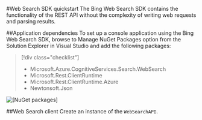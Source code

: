 #Web Search SDK quickstart
The Bing Web Search SDK contains the functionality of the REST API without the complexity of writing web requests and parsing results. 

##Application dependencies
To set up a console application using the Bing Web Search SDK, browse to Manage NuGet Packages option from the Solution Explorer in Visual Studio and add the following packages:
> [!div class="checklist"]
>* Microsoft.Azure.CognitiveServices.Search.WebSearch
>* Microsoft.Rest.ClientRuntime
>* Microsoft.Rest.ClientRuntime.Azure
>* Newtonsoft.Json

![[NuGet packages]]({media\NuGetPkgs.png})

##Web Search client
Create an instance of the `WebSearchAPI`.
